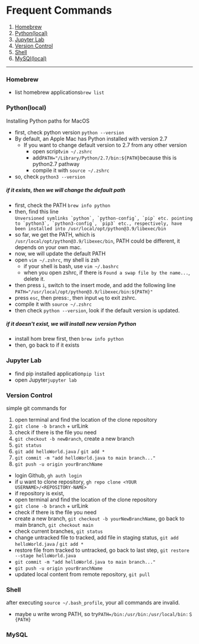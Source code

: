 # Frequent Commands
1. [Homebrew](#anchor_Homebrew)<br/>
2. [Python(local)](#anchor_Python)<br/>
3. [Jupyter Lab](#anchor_Jupyter)<br/>
4. [Version Control](#anchor_VersionControl)<br/>
5. [Shell](#anchor_Shell)<br/>
6. [MySQl(local)](#anchor_MySQl)<br/>
  -------------------------------------------------------------------
### Homebrew<a name="anchor_Homebrew"></a>
- list homebrew applications```brew list```

### Python(local)<a name="anchor_Python"></a>
Installing Python paths for MacOS
- first, check python version `python --version`
- By default, an Apple Mac has Python installed with version 2.7
  - If you want to change default version to 2.7 from any other version
    - open script```vim ~/.zshrc```
    - add```PATH="/Library/Python/2.7/bin:${PATH}```because this is python2.7 pathway
    - compile it with `source ~/.zshrc`
- so, check `python3 --version`
##### if it exists, then we will change the default path
  - first, check the PATH `brew info python`
  - then, find this line <br/>
    ``Unversioned symlinks `python`, `python-config`, `pip` etc. pointing to
    `python3`, `python3-config`, `pip3` etc., respectively, have been installed into
    /usr/local/opt/python@3.9/libexec/bin``
  - so far, we get the PATH, which is `/usr/local/opt/python@3.9/libexec/bin`, PATH could be different, it depends on your own mac.
  - now, we will update the default PATH
  - open `vim ~/.zshrc`, my shell is zsh
    - if your shell is bash, use `vim ~/.bashrc`
    - when you open zshrc, if there is `Found a swap file by the name...`, delete it.
  - then press `i`, switch to the insert mode, and add the following line `PATH="/usr/local/opt/python@3.9/libexec/bin:${PATH}"`
  - press `esc`, then press`:`, then input `wq` to exit zshrc.
  - compile it with `source ~/.zshrc`
  - then check `python --version`, look if the default version is updated.
##### if it doesn't exist, we will install new version Python
  - install hom brew first, then `brew info python`
  - then, go back to if it exists

### Jupyter Lab<a name="anchor_Jupyter"></a>
- find pip installed application```pip list```
- open Jupyter```jupyter lab```

### Version Control<a name="anchor_VersionControl"></a>
simple git commands for 
1. open terminal and find the location of the clone repository 
2. ```git clone -b branch``` + urlLink
3. check if there is the file you need
4. ```git checkout -b newBranch```, create a new branch
5. ```git status```
6. ```git add helloWorld.java``` / ```git add *```
7. ```git commit -m "add helloWorld.java to main branch..."```
8. ```git push -u origin yourBranchName```

- login Github, ```gh auth login```
- if u want to clone repository, ```gh repo clone <YOUR USERNAME>/<REPOSITORY-NAME>```
- if repository is exist,
- open terminal and find the location of the clone repository 
- ```git clone -b branch``` + urlLink
- check if there is the file you need
- create a new branch, ```git checkout -b yourNewBranchName```, go back to main branch, ```git checkout main```
- check current branches, ```git status```
- change untracked file to tracked, add file in staging status, ```git add helloWorld.java``` / ```git add *```
- restore file from tracked to untracked, go back to last step, ```git restore --stage helloWorld.java```
- ```git commit -m "add helloWorld.java to main branch..."```
- ```git push -u origin yourBranchName```
- updated local content from remote repository, ```git pull```

### Shell<a name="anchor_Shell"></a>
after executing ```source ~/.bash_profile```, your all commands are invalid.
  - maybe u write wrong PATH, so try```PATH=/bin:/usr/bin:/usr/local/bin:＄{PATH}```
 
### MySQL<a name="anchor_MySQL"></a>
